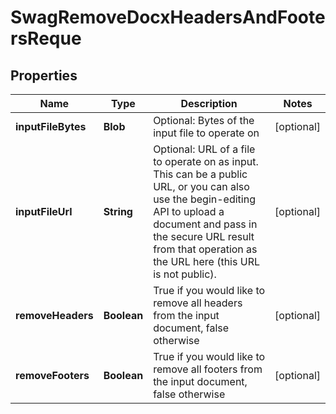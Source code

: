 
# SwagRemoveDocxHeadersAndFootersReque

## Properties
Name | Type | Description | Notes
------------ | ------------- | ------------- | -------------
**inputFileBytes** | **Blob** | Optional: Bytes of the input file to operate on |  [optional]
**inputFileUrl** | **String** | Optional: URL of a file to operate on as input.  This can be a public URL, or you can also use the begin-editing API to upload a document and pass in the secure URL result from that operation as the URL here (this URL is not public). |  [optional]
**removeHeaders** | **Boolean** | True if you would like to remove all headers from the input document, false otherwise |  [optional]
**removeFooters** | **Boolean** | True if you would like to remove all footers from the input document, false otherwise |  [optional]



